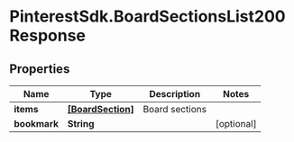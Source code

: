 # PinterestSdk.BoardSectionsList200Response

## Properties

Name | Type | Description | Notes
------------ | ------------- | ------------- | -------------
**items** | [**[BoardSection]**](BoardSection.md) | Board sections | 
**bookmark** | **String** |  | [optional] 



